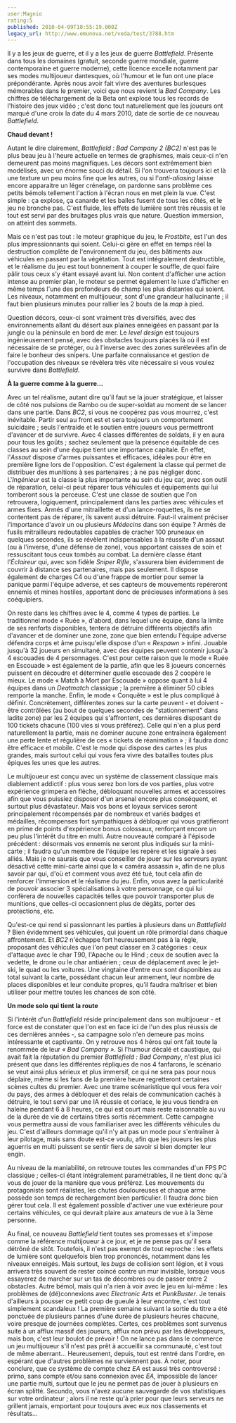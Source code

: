 ```yaml
---
user:Magnio
rating:5
published: 2010-04-09T10:55:19.000Z
legacy_url: http://www.emunova.net/veda/test/3788.htm
---
```

Il y a les jeux de guerre, et il y a les jeux de guerre _Battlefield_. Présente dans tous les domaines (gratuit, seconde guerre mondiale, guerre contemporaine et guerre moderne), cette licence excelle notamment par ses modes multijoueur dantesques, où l'humour et le fun ont une place prépondérante. Après nous avoir fait vivre des aventures burlesques mémorables dans le premier, voici que nous revient la _Bad Company_. Les chiffres de téléchargement de la Beta ont explosé tous les records de l'histoire des jeux vidéo ; c'est donc tout naturellement que les joueurs ont marqué d'une croix la date du 4 mars 2010, date de sortie de ce nouveau _Battlefield_.  

  

**Chaud devant !**  

  

Autant le dire clairement, _Battlefield : Bad Company 2 (BC2)_ n'est pas le plus beau jeu à l'heure actuelle en termes de graphismes, mais ceux-ci n'en demeurent pas moins magnifiques. Les décors sont extrêmement bien modélisés, avec un énorme souci du détail. Si l'on trouvera toujours ici et là une texture un peu moins fine que les autres, ou si l'_anti-aliasing_ laisse encore apparaitre un léger crénelage, on pardonne sans problème ces petits bémols tellement l'action à l'écran nous en met plein la vue. C'est simple : ça explose, ça canarde et les balles fusent de tous les côtés, et le jeu ne bronche pas. C'est fluide, les effets de lumière sont très réussis et le tout est servi par des bruitages plus vrais que nature. Question immersion, on atteint des sommets.  

Mais ce n'est pas tout : le moteur graphique du jeu, le _Frostbite_, est l'un des plus impressionnants qui soient. Celui-ci gère en effet en temps réel la destruction complète de l'environnement du jeu, des bâtiments aux véhicules en passant par la végétation. Tout est intégralement destructible, et le réalisme du jeu est tout bonnement à couper le souffle, de quoi faire pâlir tous ceux s'y étant essayé avant lui. Non content d'afficher une action intense au premier plan, le moteur se permet également le luxe d'afficher en même temps l'une des profondeurs de champ les plus distantes qui soient. Les niveaux, notamment en multijoueur, sont d'une grandeur hallucinante ; il faut bien plusieurs minutes pour rallier les 2 bouts de la _map_ à pied.  

Question décors, ceux-ci sont vraiment très diversifiés, avec des environnements allant du désert aux plaines enneigées en passant par la jungle ou la péninsule en bord de mer. Le _level design_ est toujours ingénieusement pensé, avec des obstacles toujours placés là où il est nécessaire de se protéger, ou à l'inverse avec des zones surélevées afin de faire le bonheur des snipers. Une parfaite connaissance et gestion de l'occupation des niveaux se révèlera très vite nécessaire si vous voulez survivre dans _Battlefield_.  

  

**À la guerre comme à la guerre...**  

  

Avec un tel réalisme, autant dire qu'il faut se la jouer stratégique, et laisser de côté nos pulsions de Rambo ou de super-soldat au moment de se lancer dans une partie. Dans _BC2_, si vous ne coopérez pas vous mourrez, c'est inévitable. Partir seul au front est et sera toujours un comportement suicidaire ; seuls l'entraide et le soutien entre joueurs vous permettront d'avancer et de survivre. Avec 4 classes différentes de soldats, il y en aura pour tous les goûts ; sachez seulement que la présence équitable de ces classes au sein d'une équipe tient une importance capitale. En effet, l'_Assaut_ dispose d'armes puissantes et efficaces, idéales pour être en première ligne lors de l'opposition. C'est également la classe qui permet de distribuer des munitions à ses partenaires ; à ne pas négliger donc. L'_Ingénieur_ est la classe la plus importante au sein du jeu car, avec son outil de réparation, celui-ci peut réparer tous véhicules et équipements qui lui tomberont sous la perceuse. C'est une classe de soutien que l'on retrouvera, logiquement, principalement dans les parties avec véhicules et armes fixes. Armés d'une mitraillette et d'un lance-roquettes, ils ne se contentent pas de réparer, ils savent aussi détruire. Faut-il vraiment préciser l'importance d'avoir un ou plusieurs _Médecins_ dans son équipe ? Armés de fusils mitrailleurs redoutables capables de cracher 100 pruneaux en quelques secondes, ils se révèlent indispensables à la réussite d'un assaut (ou à l'inverse, d'une défense de zone), vous apportant caisses de soin et ressuscitant tous ceux tombés au combat. La dernière classe étant l'_Éclaireur_ qui, avec son fidèle _Sniper Rifle_, s'assurera bien évidemment de couvrir à distance ses partenaires, mais pas seulement. Il dispose également de charges C4 ou d'une frappe de mortier pour semer la panique parmi l'équipe adverse, et ses capteurs de mouvements repéreront ennemis et mines hostiles, apportant donc de précieuses informations à ses coéquipiers.  

On reste dans les chiffres avec le 4, comme 4 types de parties. Le traditionnel mode « Ruée », d'abord, dans lequel une équipe, dans la limite de ses renforts disponibles, tentera de détruire différents objectifs afin d'avancer et de dominer une zone, zone que bien entendu l'équipe adverse défendra corps et âme puisqu'elle dispose d'un « _Respawn_ » infini. Jouable jusqu'à 32 joueurs en simultané, avec des équipes peuvent contenir jusqu'à 4 escouades de 4 personnages. C'est pour cette raison que le mode « Ruée en Escouade » est également de la partie, afin que les 8 joueurs concernés puissent en découdre et déterminer quelle escouade des 2 coopère le mieux. Le mode « Match à Mort par Escouade » oppose quant à lui 4 équipes dans un _Deatmatch_ classique ; la première à éliminer 50 cibles remporte la manche. Enfin, le mode « Conquête » est le plus compliqué à définir. Concrètement, différentes zones sur la carte peuvent - et doivent - être contrôlées (au bout de quelques secondes de "stationnement" dans ladite zone) par les 2 équipes qui s'affrontent, ces dernières disposant de 100 tickets chacune (100 vies si vous préférez). Celle qui n'en a plus perd naturellement la partie, mais ne dominer aucune zone entraînera également une perte lente et régulière de ces « tickets de réanimation » ; il faudra donc être efficace et mobile. C'est le mode qui dispose des cartes les plus grandes, mais surtout celui qui vous fera vivre des batailles toutes plus épiques les unes que les autres.  

Le multijoueur est conçu avec un système de classement classique mais diablement addictif : plus vous serez bon lors de vos parties, plus votre expérience grimpera en flèche, débloquant nouvelles armes et accessoires afin que vous puissiez disposer d'un arsenal encore plus conséquent, et surtout plus dévastateur. Mais vos bons et loyaux services seront principalement récompensés par de nombreux et variés badges et médailles, récompenses fort sympathiques à débloquer qui vous gratifieront en prime de points d'expérience bonus colossaux, renforçant encore un peu plus l'intérêt du titre en multi. Autre nouveauté comparé à l'épisode précédent : désormais vos ennemis ne seront plus indiqués sur la mini-carte ; il faudra qu'un membre de l'équipe les repère et les signale à ses alliés. Mais je ne saurais que vous conseiller de jouer sur les serveurs ayant désactivé cette mini-carte ainsi que la « caméra assassin », afin de ne plus savoir par qui, d'où et comment vous avez été tué, tout cela afin de renforcer l'immersion et le réalisme du jeu. Enfin, vous avez la particularité de pouvoir associer 3 spécialisations à votre personnage, ce qui lui confèrera de nouvelles capacités telles que pouvoir transporter plus de munitions, que celles-ci occasionnent plus de dégâts, porter des protections, etc.  

Qu'est-ce qui rend si passionnant les parties à plusieurs dans un _Battlefield_ ? Bien évidemment ses véhicules, qui jouent un rôle primordial dans chaque affrontement. Et _BC2_ n'échappe fort heureusement pas à la règle, proposant des véhicules que l'on peut classer en 3 catégories : ceux d'attaque avec le char T90, l'Apache ou le Hind ; ceux de soutien avec la vedette, le drone ou le char antiaérien ; ceux de déplacement avec le jet-ski, le quad ou les voitures. Une vingtaine d'entre eux sont disponibles au total suivant la carte, possédant chacun leur armement, leur nombre de places disponibles et leur conduite propres, qu'il faudra maîtriser et bien utiliser pour mettre toutes les chances de son côté.  

  

**Un mode solo qui tient la route**  

  

Si l'intérêt d'un _Battlefield_ réside principalement dans son multijoueur - et force est de constater que l'on est en face ici de l'un des plus réussis de ces dernières années -, sa campagne solo n'en demeure pas moins intéressante et captivante. On y retrouve nos 4 héros qui ont fait toute la renommée de leur _« Bad Company »_. Si l'humour décalé et caustique, qui avait fait la réputation du premier _Battlefield : Bad Company_, n'est plus ici présent que dans les différentes répliques de nos 4 fanfarons, le scénario se veut ainsi plus sérieux et plus immersif, ce qui ne sera pas pour nous déplaire, même si les fans de la première heure regretteront certaines scènes cultes du premier. Avec une trame scénaristique qui vous fera voir du pays, des armes à débloquer et des relais de communication cachés à détruire, le tout servi par une IA réussie et coriace, le jeu vous tiendra en haleine pendant 6 à 8 heures, ce qui est court mais reste raisonnable au vu de la durée de vie de certains titres sortis récemment. Cette campagne vous permettra aussi de vous familiariser avec les différents véhicules du jeu. C'est d'ailleurs dommage qu'il n'y ait pas un mode pour s'entraîner à leur pilotage, mais sans doute est-ce voulu, afin que les joueurs les plus aguerris en multi puissent se sentir fiers de savoir si bien dompter leur engin.  

Au niveau de la maniabilité, on retrouve toutes les commandes d'un FPS PC classique ; celles-ci étant intégralement paramétrables, il ne tient donc qu'à vous de jouer de la manière que vous préférez. Les mouvements du protagoniste sont réalistes, les chutes douloureuses et chaque arme possède son temps de rechargement bien particulier. Il faudra donc bien gérer tout cela. Il est également possible d'activer une vue extérieure pour certains véhicules, ce qui devrait plaire aux amateurs de vue à la 3ème personne.  

  

Au final, ce nouveau _Battlefield_ tient toutes ses promesses et s'impose comme la référence multijoueur à ce jour, et je ne pense pas qu'il sera détrôné de sitôt. Toutefois, il n'est pas exempt de tout reproche : les effets de lumière sont quelquefois bien trop prononcés, notamment dans les niveaux enneigés. Mais surtout, les _bugs_ de collision sont légion, et il vous arrivera très souvent de rester coincé contre un mur invisible, lorsque vous essayerez de marcher sur un tas de décombres ou de passer entre 2 obstacles. Autre bémol, mais qui n'a rien à voir avec le jeu en lui-même : les problèmes de (dé)connexions avec _Electronic Arts_ et _PunkBuster_. Je tenais d'ailleurs à pousser ce petit coup de gueule à leur encontre, c'est tout simplement scandaleux ! La première semaine suivant la sortie du titre a été ponctuée de plusieurs pannes d'une durée de plusieurs heures chacune, voire presque de journées complètes. Certes, ces problèmes sont survenus suite à un afflux massif des joueurs, afflux non prévu par les développeurs, mais bon, c'est leur boulot de prévoir ! On ne lance pas dans le commerce un jeu multijoueur s'il n'est pas prêt à accueillir sa communauté, c'est tout de même aberrant... Heureusement, depuis, tout est rentré dans l'ordre, en espérant que d'autres problèmes ne surviennent pas. À noter, pour conclure, que ce système de compte chez _EA_ est aussi très controversé : primo, sans compte et/ou sans connexion avec _EA_, impossible de lancer une partie multi, surtout que le jeu ne permet pas de jouer à plusieurs en écran splitté. Secundo, vous n'avez aucune sauvegarde de vos statistiques sur votre ordinateur ; alors il ne reste qu'à prier pour que leurs serveurs ne grillent jamais, emportant pour toujours avec eux nos classements et résultats...